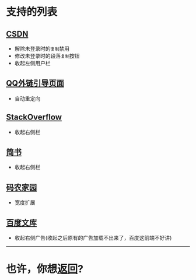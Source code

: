 # 支持的列表
## [CSDN](https://blog.csdn.net/)
+ 解除未登录时的`复制`禁用
+ 修改未登录时的段落`复制`按钮
+ 收起左侧用户栏

## [QQ外链引导页面](https://c.pc.qq.com)
+ 自动重定向

## [StackOverflow](https://stackoverflow.com)
+ 收起右侧栏

## [简书](https://www.jianshu.com)
+ 收起右侧栏

## [码农家园](https://www.codenong.com)
+ 宽度扩展

## [百度文库](https://wenku.baidu.com)
+ 收起右侧广告(收起之后原有的广告加载不出来了，百度这前端不好讲)

---
# 也许，你想[返回](README.md)?